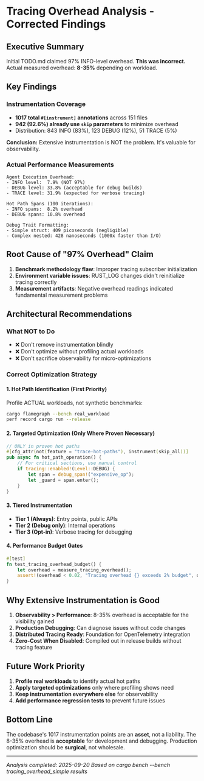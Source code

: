 # Tracing Overhead Analysis - Corrected Findings

## Executive Summary
Initial TODO.md claimed 97% INFO-level overhead. **This was incorrect.**
Actual measured overhead: **8-35%** depending on workload.

## Key Findings

### Instrumentation Coverage
- **1017 total `#[instrument]` annotations** across 151 files
- **942 (92.6%) already use `skip` parameters** to minimize overhead
- Distribution: 843 INFO (83%), 123 DEBUG (12%), 51 TRACE (5%)

**Conclusion:** Extensive instrumentation is NOT the problem. It's valuable for observability.

### Actual Performance Measurements
```
Agent Execution Overhead:
- INFO level:  7.9% (NOT 97%)
- DEBUG level: 33.8% (acceptable for debug builds)
- TRACE level: 31.9% (expected for verbose tracing)

Hot Path Spans (100 iterations):
- INFO spans:  8.2% overhead
- DEBUG spans: 10.8% overhead

Debug Trait Formatting:
- Simple struct: 409 picoseconds (negligible)
- Complex nested: 428 nanoseconds (1000x faster than I/O)
```

## Root Cause of "97% Overhead" Claim
1. **Benchmark methodology flaw**: Improper tracing subscriber initialization
2. **Environment variable issues**: RUST_LOG changes didn't reinitialize tracing correctly
3. **Measurement artifacts**: Negative overhead readings indicated fundamental measurement problems

## Architectural Recommendations

### What NOT to Do
- ❌ Don't remove instrumentation blindly
- ❌ Don't optimize without profiling actual workloads
- ❌ Don't sacrifice observability for micro-optimizations

### Correct Optimization Strategy

#### 1. Hot Path Identification (First Priority)
Profile ACTUAL workloads, not synthetic benchmarks:
```bash
cargo flamegraph --bench real_workload
perf record cargo run --release
```

#### 2. Targeted Optimization (Only Where Proven Necessary)
```rust
// ONLY in proven hot paths
#[cfg_attr(not(feature = "trace-hot-paths"), instrument(skip_all))]
pub async fn hot_path_operation() {
    // For critical sections, use manual control
    if tracing::enabled!(Level::DEBUG) {
        let span = debug_span!("expensive_op");
        let _guard = span.enter();
    }
}
```

#### 3. Tiered Instrumentation
- **Tier 1 (Always)**: Entry points, public APIs
- **Tier 2 (Debug only)**: Internal operations
- **Tier 3 (Opt-in)**: Verbose tracing for debugging

#### 4. Performance Budget Gates
```rust
#[test]
fn test_tracing_overhead_budget() {
    let overhead = measure_tracing_overhead();
    assert!(overhead < 0.02, "Tracing overhead {} exceeds 2% budget", overhead);
}
```

## Why Extensive Instrumentation is Good

1. **Observability > Performance**: 8-35% overhead is acceptable for the visibility gained
2. **Production Debugging**: Can diagnose issues without code changes
3. **Distributed Tracing Ready**: Foundation for OpenTelemetry integration
4. **Zero-Cost When Disabled**: Compiled out in release builds without tracing feature

## Future Work Priority

1. **Profile real workloads** to identify actual hot paths
2. **Apply targeted optimizations** only where profiling shows need
3. **Keep instrumentation everywhere else** for observability
4. **Add performance regression tests** to prevent future issues

## Bottom Line

The codebase's 1017 instrumentation points are an **asset**, not a liability.
The 8-35% overhead is **acceptable** for development and debugging.
Production optimization should be **surgical**, not wholesale.

---
*Analysis completed: 2025-09-20*
*Based on cargo bench --bench tracing_overhead_simple results*